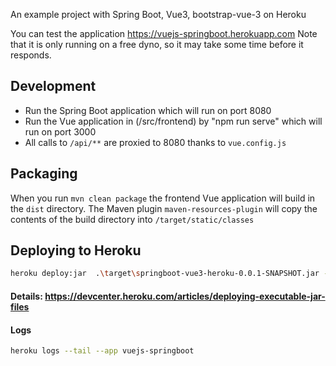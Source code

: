 An example project with Spring Boot, Vue3, bootstrap-vue-3 on Heroku

You can test the application https://vuejs-springboot.herokuapp.com 
Note that it is only running on a free dyno, so it may take some time before it responds.

## Development

- Run the Spring Boot application which will run on port 8080
- Run the Vue application in (/src/frontend) by "npm run serve"  which will run on port 3000
- All calls to `/api/**` are proxied to 8080 thanks to `vue.config.js`

## Packaging

When you run `mvn clean package` the frontend Vue application will build in the `dist` directory.
The Maven plugin `maven-resources-plugin` will copy the contents of the build directory into `/target/static/classes`

## Deploying to Heroku

```bash
heroku deploy:jar  .\target\springboot-vue3-heroku-0.0.1-SNAPSHOT.jar --app vuejs-springboot
```
#### Details: https://devcenter.heroku.com/articles/deploying-executable-jar-files
#### Logs
```bash
heroku logs --tail --app vuejs-springboot
```
